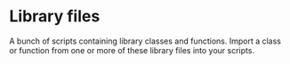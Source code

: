 # Library files

A bunch of scripts containing library classes and functions. Import a class
or function from one or more of these library files into your scripts.
